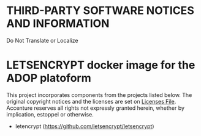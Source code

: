 # THIRD-PARTY SOFTWARE NOTICES AND INFORMATION
Do Not Translate or Localize

# LETSENCRYPT docker image for the ADOP platoform
This project incorporates components from the projects listed below. The original copyright notices and the licenses are set on [Licenses File](LICENCES.md). Accenture reserves all rights not expressly granted herein, whether by implication, estoppel or otherwise.

- letencrypt (https://github.com/letsencrypt/letsencrypt)